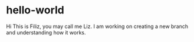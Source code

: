 # hello-world
Hi This is Filiz, 
you may call me Liz. 
I am working on creating a new branch and understanding how it works.
